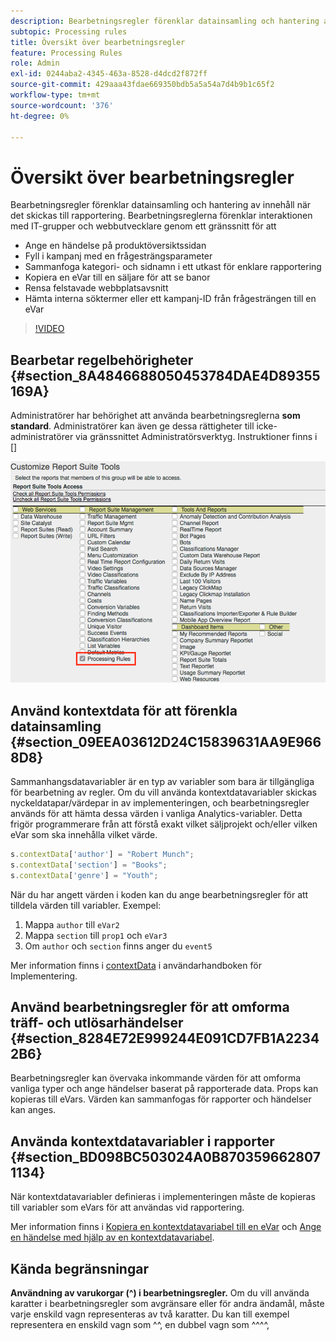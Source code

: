 ```yaml
---
description: Bearbetningsregler förenklar datainsamling och hantering av innehåll när det skickas till rapportering.
subtopic: Processing rules
title: Översikt över bearbetningsregler
feature: Processing Rules
role: Admin
exl-id: 0244aba2-4345-463a-8528-d4dcd2f872ff
source-git-commit: 429aaa43fdae669350bdb5a5a54a7d4b9b1c65f2
workflow-type: tm+mt
source-wordcount: '376'
ht-degree: 0%

---
```


# Översikt över bearbetningsregler

Bearbetningsregler förenklar datainsamling och hantering av innehåll när det skickas till rapportering. Bearbetningsreglerna förenklar interaktionen med IT-grupper och webbutvecklare genom ett gränssnitt för att

* Ange en händelse på produktöversiktssidan
* Fyll i kampanj med en frågesträngsparameter
* Sammanfoga kategori- och sidnamn i ett utkast för enklare rapportering
* Kopiera en eVar till en säljare för att se banor
* Rensa felstavade webbplatsavsnitt
* Hämta interna söktermer eller ett kampanj-ID från frågesträngen till en eVar

>[!VIDEO](https://video.tv.adobe.com/v/26124/?quality=12&learn=on)

## Bearbetar regelbehörigheter {#section_8A4846688050453784DAE4D89355169A}

Administratörer har behörighet att använda bearbetningsreglerna **som standard**. Administratörer kan även ge dessa rättigheter till icke-administratörer via gränssnittet Administratörsverktyg. Instruktioner finns i []

![Bearbetar regler](assets/processing-rules.png)

## Använd kontextdata för att förenkla datainsamling {#section_09EEA03612D24C15839631AA9E9668D8}

Sammanhangsdatavariabler är en typ av variabler som bara är tillgängliga för bearbetning av regler. Om du vill använda kontextdatavariabler skickas nyckeldatapar/värdepar in av implementeringen, och bearbetningsregler används för att hämta dessa värden i vanliga Analytics-variabler. Detta frigör programmerare från att förstå exakt vilket säljprojekt och/eller vilken eVar som ska innehålla vilket värde.

```js
s.contextData['author'] = "Robert Munch";
s.contextData['section'] = "Books";
s.contextData['genre'] = "Youth";
```

När du har angett värden i koden kan du ange bearbetningsregler för att tilldela värden till variabler. Exempel:

1. Mappa `author` till `eVar2`
2. Mappa `section` till `prop1` och `eVar3`
3. Om `author` och `section` finns anger du `event5`

Mer information finns i [contextData](/help/implement/vars/page-vars/contextdata.md) i användarhandboken för Implementering.

## Använd bearbetningsregler för att omforma träff- och utlösarhändelser {#section_8284E72E999244E091CD7FB1A22342B6}

Bearbetningsregler kan övervaka inkommande värden för att omforma vanliga typer och ange händelser baserat på rapporterade data. Props kan kopieras till eVars. Värden kan sammanfogas för rapporter och händelser kan anges.

## Använda kontextdatavariabler i rapporter {#section_BD098BC503024A0B8703596628071134}

När kontextdatavariabler definieras i implementeringen måste de kopieras till variabler som eVars för att användas vid rapportering.

Mer information finns i [Kopiera en kontextdatavariabel till en eVar](/help/admin/admin/c-manage-report-suites/c-edit-report-suites/general/c-processing-rules/processing-rules-examples/processing-rules-copy-context-data.md) och [Ange en händelse med hjälp av en kontextdatavariabel](/help/admin/admin/c-manage-report-suites/c-edit-report-suites/general/c-processing-rules/processing-rules-examples/processing-rules-copy-context-data-event.md).

## Kända begränsningar

**Användning av varukorgar (^) i bearbetningsregler.** Om du vill använda karatter i bearbetningsregler som avgränsare eller för andra ändamål, måste varje enskild vagn representeras av två karatter. Du kan till exempel representera en enskild vagn som ^^, en dubbel vagn som ^^^^,